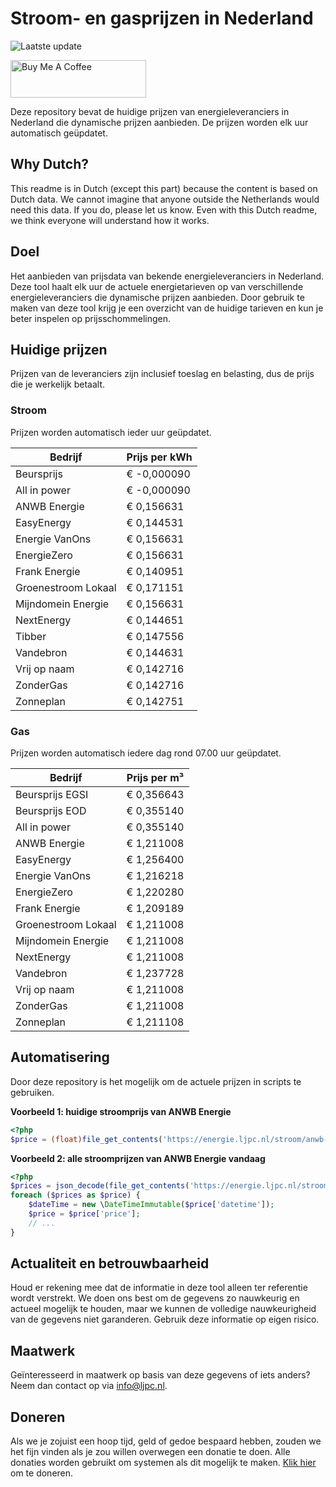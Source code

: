 # Stroom- en gasprijzen in Nederland

![Laatste update](https://img.shields.io/badge/laatste%20update-2025--05--24%2011%3A00%20CET-brightgreen)

<a href="https://www.buymeacoffee.com/Lars-" target="_blank"><img src="https://cdn.buymeacoffee.com/buttons/v2/default-orange.png" alt="Buy Me A Coffee" height="60" style="height: 60px !important;width: 217px !important;" ></a>

Deze repository bevat de huidige prijzen van energieleveranciers in Nederland die dynamische prijzen aanbieden. De prijzen worden elk uur automatisch geüpdatet.

## Why Dutch?

This readme is in Dutch (except this part) because the content is based on Dutch data. We cannot imagine that anyone outside the Netherlands would need this data. If you do, please let us know. Even with this Dutch readme, we think
everyone will understand how it works.

## Doel

Het aanbieden van prijsdata van bekende energieleveranciers in Nederland. Deze tool haalt elk uur de actuele energietarieven op van verschillende energieleveranciers die dynamische prijzen aanbieden. Door gebruik te maken van deze tool
krijg je een overzicht van de huidige tarieven en kun je beter inspelen op prijsschommelingen.

## Huidige prijzen

Prijzen van de leveranciers zijn inclusief toeslag en belasting, dus de prijs die je werkelijk betaalt.

### Stroom

Prijzen worden automatisch ieder uur geüpdatet.

 Bedrijf | Prijs per kWh 
---------|---------------
Beursprijs | € -0,000090
All in power | € -0,000090
ANWB Energie | € 0,156631
EasyEnergy | € 0,144531
Energie VanOns | € 0,156631
EnergieZero | € 0,156631
Frank Energie | € 0,140951
Groenestroom Lokaal | € 0,171151
Mijndomein Energie | € 0,156631
NextEnergy | € 0,144651
Tibber | € 0,147556
Vandebron | € 0,144631
Vrij op naam | € 0,142716
ZonderGas | € 0,142716
Zonneplan | € 0,142751


### Gas

Prijzen worden automatisch iedere dag rond 07.00 uur geüpdatet.

 Bedrijf | Prijs per m³ 
---------|--------------
Beursprijs EGSI | € 0,356643
Beursprijs EOD | € 0,355140
All in power | € 0,355140
ANWB Energie | € 1,211008
EasyEnergy | € 1,256400
Energie VanOns | € 1,216218
EnergieZero | € 1,220280
Frank Energie | € 1,209189
Groenestroom Lokaal | € 1,211008
Mijndomein Energie | € 1,211008
NextEnergy | € 1,211008
Vandebron | € 1,237728
Vrij op naam | € 1,211008
ZonderGas | € 1,211008
Zonneplan | € 1,211108


## Automatisering

Door deze repository is het mogelijk om de actuele prijzen in scripts te gebruiken.

**Voorbeeld 1: huidige stroomprijs van ANWB Energie**

```php
<?php
$price = (float)file_get_contents('https://energie.ljpc.nl/stroom/anwb-energie-nu.txt');

```

**Voorbeeld 2: alle stroomprijzen van ANWB Energie vandaag**

```php
<?php
$prices = json_decode(file_get_contents('https://energie.ljpc.nl/stroom/all-in-power-vandaag.json'),true);
foreach ($prices as $price) {
    $dateTime = new \DateTimeImmutable($price['datetime']);
    $price = $price['price'];
    // ...
}
```

## Actualiteit en betrouwbaarheid

Houd er rekening mee dat de informatie in deze tool alleen ter referentie wordt verstrekt. We doen ons best om de gegevens zo nauwkeurig en actueel mogelijk te houden, maar we kunnen de volledige nauwkeurigheid van de gegevens niet
garanderen. Gebruik deze informatie op eigen risico.

## Maatwerk

Geïnteresseerd in maatwerk op basis van deze gegevens of iets anders? Neem dan contact op
via [info@ljpc.nl](mailto:info@ljpc.nl?subject=Energie%20prijzen).

## Doneren

Als we je zojuist een hoop tijd, geld of gedoe bespaard hebben, zouden we het fijn vinden als je zou willen overwegen een
donatie te doen. Alle donaties worden gebruikt om systemen als dit mogelijk te
maken. [Klik hier](https://www.buymeacoffee.com/Lars-) om te doneren.
